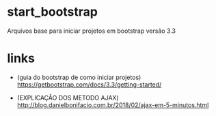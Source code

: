 # start_bootstrap
Arquivos base para iniciar projetos em bootstrap versão 3.3
# links
* (guia do bootstrap de como iniciar projetos)  https://getbootstrap.com/docs/3.3/getting-started/

* (EXPLICAÇÃO DOS METODO AJAX) http://blog.danielbonifacio.com.br/2018/02/ajax-em-5-minutos.html
